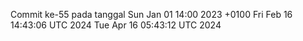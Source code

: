 Commit ke-55 pada tanggal Sun Jan 01 14:00 2023 +0100
Fri Feb 16 14:43:06 UTC 2024
Tue Apr 16 05:43:12 UTC 2024
